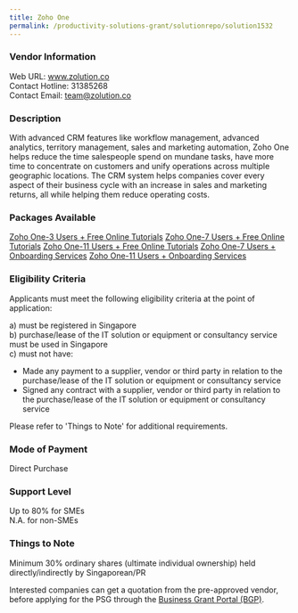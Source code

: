 ```yaml
---
title: Zoho One
permalink: /productivity-solutions-grant/solutionrepo/solution1532
---
```


### Vendor Information
Web URL: www.zolution.co <br>Contact Hotline: 31385268 <br>Contact Email: team@zolution.co <br>

### Description

With advanced CRM features like workflow management, advanced analytics, territory management, sales and marketing automation, Zoho One helps reduce the time salespeople spend on mundane tasks, have more time to concentrate on customers and unify operations across multiple geographic locations. The CRM system helps companies cover every aspect of their business cycle with an increase in sales and marketing returns, all while helping them reduce operating costs.

### Packages Available

<a href='https://www.gobusiness.gov.sg/images/psg/Desensitised_Zolution_Annex_3_CR_wef_22_July_2021_Part_1.pdf' target='_blank'>Zoho One-3 Users + Free Online Tutorials</a>
<a href='https://www.gobusiness.gov.sg/images/psg/Desensitised_Zolution_Annex_3_CR_wef_22_July_2021_Part_2.pdf' target='_blank'>Zoho One-7 Users + Free Online Tutorials</a>
<a href='https://www.gobusiness.gov.sg/images/psg/Desensitised_Zolution_Annex_3_CR_wef_22_July_2021_Part_3.pdf' target='_blank'>Zoho One-11 Users + Free Online Tutorials</a>
<a href='https://www.gobusiness.gov.sg/images/psg/Desensitised_Zolution_Annex_3_CR_wef_22_July_2021_Part_4.pdf' target='_blank'>Zoho One-7 Users + Onboarding Services</a>
<a href='https://www.gobusiness.gov.sg/images/psg/Desensitised_Zolution_Annex_3_CR_wef_22_July_2021_Part_5.pdf' target='_blank'>Zoho One-11 Users + Onboarding Services</a>

### Eligibility Criteria

Applicants must meet the following eligibility criteria at the point of application:

a) must be registered in Singapore <br>
b) purchase/lease of the IT solution or equipment or consultancy service must be used in Singapore <br>
c) must not have:
- Made any payment to a supplier, vendor or third party in relation to the purchase/lease of the IT solution or equipment or consultancy service
- Signed any contract with a supplier, vendor or third party in relation to the purchase/lease of the IT solution or equipment or consultancy service

Please refer to 'Things to Note' for additional requirements.

### Mode of Payment
Direct Purchase

### Support Level
Up to 80% for SMEs <br>
N.A. for non-SMEs

### Things to Note
Minimum 30% ordinary shares (ultimate individual ownership) held directly/indirectly by Singaporean/PR

Interested companies can get a quotation from the pre-approved vendor, before applying for the PSG through the <a target='_blank' href='https://www.businessgrants.gov.sg/'>Business Grant Portal (BGP)</a>.
